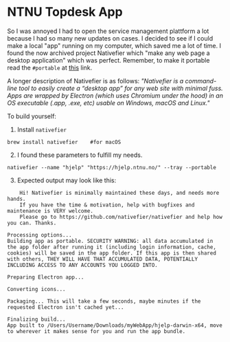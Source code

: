# NTNU Topdesk App

So I was annoyed I had to open the service management plattform a lot because I had so many new updates on cases. I decided to see if I could make a local "app" running on my computer, which saved me a lot of time.
I found the now archived project Nativefier which "make any web page a desktop application" which was perfect. Remember, to make it portable read the `#portable` at [this](https://github.com/nativefier/nativefier/blob/master/API.md#portable) link. 

A longer description of Nativefier is as follows: _"Nativefier is a command-line tool to easily create a “desktop app” for any web site with minimal fuss. Apps are wrapped by Electron (which uses Chromium under the hood) in an OS executable (.app, .exe, etc) usable on Windows, macOS and Linux."_


To build yourself:
1. Install `nativefier`
````
brew install nativefier    #for macOS
````
2. I found these parameters to fulfill my needs. 
````
nativefier --name "hjelp" "https://hjelp.ntnu.no/" --tray --portable
````
3. Expected output may look like this:
````
    Hi! Nativefier is minimally maintained these days, and needs more hands.
    If you have the time & motivation, help with bugfixes and maintenance is VERY welcome.
    Please go to https://github.com/nativefier/nativefier and help how you can. Thanks.

Processing options...
Building app as portable. SECURITY WARNING: all data accumulated in the app folder after running it (including login information, cache, cookies) will be saved in the app folder. If this app is then shared with others, THEY WILL HAVE THAT ACCUMULATED DATA, POTENTIALLY INCLUDING ACCESS TO ANY ACCOUNTS YOU LOGGED INTO.

Preparing Electron app...

Converting icons...

Packaging... This will take a few seconds, maybe minutes if the requested Electron isn't cached yet...

Finalizing build...
App built to /Users/Username/Downloads/myWebApp/hjelp-darwin-x64, move to wherever it makes sense for you and run the app bundle.
````
